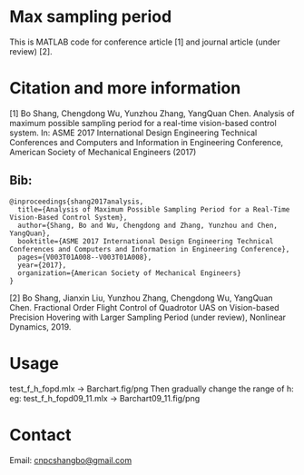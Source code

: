 # Max sampling period

This is MATLAB code for conference article [1] and journal article (under review) [2].

# Citation and more information
[1] Bo Shang, Chengdong Wu, Yunzhou Zhang, YangQuan Chen. Analysis of maximum possible sampling period for a real-time vision-based control system. In: ASME 2017 International Design Engineering Technical Conferences and Computers and Information in Engineering Conference, American Society of Mechanical Engineers (2017)

## Bib:
    @inproceedings{shang2017analysis,
      title={Analysis of Maximum Possible Sampling Period for a Real-Time Vision-Based Control System},
      author={Shang, Bo and Wu, Chengdong and Zhang, Yunzhou and Chen, YangQuan},
      booktitle={ASME 2017 International Design Engineering Technical Conferences and Computers and Information in Engineering Conference},
      pages={V003T01A008--V003T01A008},
      year={2017},
      organization={American Society of Mechanical Engineers}
    }

[2] Bo Shang, Jianxin Liu, Yunzhou Zhang, Chengdong Wu, YangQuan Chen. Fractional Order Flight Control of Quadrotor UAS on Vision-based Precision Hovering with Larger Sampling Period (under review), Nonlinear Dynamics, 2019.

# Usage
test_f_h_fopd.mlx -> Barchart.fig/png
Then gradually change the range of h:
eg:
test_f_h_fopd09_11.mlx -> Barchart09_11.fig/png

# Contact
Email: cnpcshangbo@gmail.com
